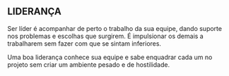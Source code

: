 LIDERANÇA
---------
Ser líder é acompanhar de perto o trabalho da sua equipe, dando suporte nos problemas e escolhas que surgirem. É impulsionar os demais a trabalharem sem fazer com que se sintam inferiores.

Uma boa liderança conhece sua equipe e sabe enquadrar cada um no projeto sem criar um ambiente pesado e de hostilidade.

